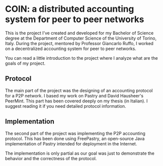 COIN: a distributed accounting system for peer to peer networks
===============================================================

This is the project I've created and developed for my Bachelor of Science degree at the Department of Computer Science of the University of Torino, Italy. During the project, mentored by Professor Giancarlo Ruffo, I worked on a decentralized accounting system for peer to peer networks.

You can read a little introduction to the project where I analyze what are the goals of my project.

Protocol
--------

The main part of the project was the designing of an accounting protocol for a P2P network. I based my work on Pastry and David Hausheer's PeerMint. This part has been covered deeply on my thesis (in Italian). I suggest reading it if you need detailed protocol information.

Implementation
--------------

The second part of the project was implementing the P2P accounting protocol. This has been done using FreePastry, an open-source Java implementation of Pastry intended for deployment in the Internet.

The implementation is only partial as our goal was just to demonstrate the behavior and the correctness of the protocol.
